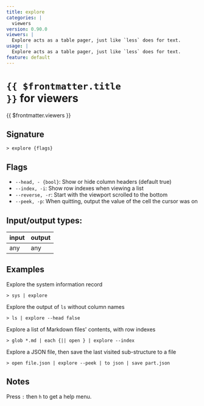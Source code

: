 ```yaml
---
title: explore
categories: |
  viewers
version: 0.90.0
viewers: |
  Explore acts as a table pager, just like `less` does for text.
usage: |
  Explore acts as a table pager, just like `less` does for text.
feature: default
---
```


<!-- This file is automatically generated. Please edit the command in https://github.com/nushell/nushell instead. -->

# <code>{{ $frontmatter.title }}</code> for viewers

<div class='command-title'>{{ $frontmatter.viewers }}</div>

## Signature

`> explore {flags} `

## Flags

- `--head, - {bool}`: Show or hide column headers (default true)
- `--index, -i`: Show row indexes when viewing a list
- `--reverse, -r`: Start with the viewport scrolled to the bottom
- `--peek, -p`: When quitting, output the value of the cell the cursor was on

## Input/output types:

| input | output |
| ----- | ------ |
| any   | any    |

## Examples

Explore the system information record

```nu
> sys | explore

```

Explore the output of `ls` without column names

```nu
> ls | explore --head false

```

Explore a list of Markdown files' contents, with row indexes

```nu
> glob *.md | each {|| open } | explore --index

```

Explore a JSON file, then save the last visited sub-structure to a file

```nu
> open file.json | explore --peek | to json | save part.json

```

## Notes

Press `:` then `h` to get a help menu.
